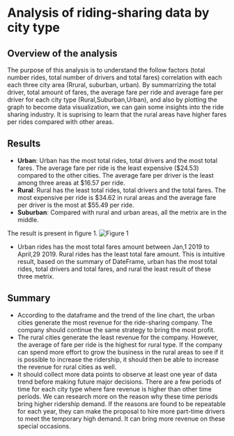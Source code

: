 # Analysis of riding-sharing data by city type


## Overview of the analysis
The purpose of this analysis is to understand the follow factors
(total number rides, total number of drivers and total fares) correlation with each each three city area (Rrural, suburban, urban).
By summarrizing the total driver, total amount of fares, the average fare per ride and average fare per driver for each city type (Rural,Suburban,Urban), and also by plotting the graph to become data visualization, we can gain some insights into the ride sharing industry. It is suprising to learn that the rural areas have higher fares per rides compared with other areas.


## Results
     
* **Urban**:
Urban has the most total rides, total drivers and the most total fares. The average fare per ride is the least expensive ($24.53) compared to the other cities. The average fare per driver is the least among three areas at $16.57 per ride.
* **Rural**:
Rural has the least total rides, total drivers and the total fares. The most expensive per ride is $34.62 in rural areas and the average fare per driver is the most at $55.49 per ride.
* **Suburban**:
Compared with rural and urban areas, all the metrix are in the middle. 

The result is present in figure 1.
![Figure 1](https://github.com/violetqq0221/pyber_analysis/blob/bad826f066cb4972de9bca7f8591a195771ff025/analysis/PyBer_fare_summary.PNG)

* Urban rides has the most total fares amount between Jan,1 2019 to April,29 2019. Rural rides has the least total fare amount. This is intuitive result, based on the summary of DateFrame, urban has the most total rides, total drivers and total fares, and rural the least result of these three metrix.  
    
    
## Summary
* According to the dataframe and the trend of the line chart, the urban cities generate the most revenue for the ride-sharing company. The company should continue the same strategy to bring the most profit. 
* The rural cities generate the least revenue for the company. However, the average of fare per ride is the highest for rural type. If the company can spend more effort to grow the business in the rural areas to see if it is possible to increase the ridership, it should then be able to increase the revenue for rural cities as well.
* It should collect more data points to observe at least one year of data trend before making future major decisions. There are a few periods of time for each city type where fare revenue is higher than other time periods. We can research more on the reason why these time periods bring higher ridership demand. If the reasons are found to be repeatable for each year, they can make the proposal to hire more part-time drivers to meet the temporary high demand. It can bring more revenue on these special occasions.

